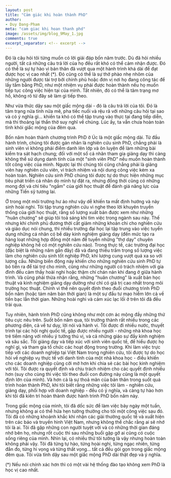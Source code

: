 ```yaml
---
layout: post
title: "Cảm giác khi hoàn thành PhD"
author:
- Duy Dang-Pham
meta: "cam giac khi hoan thanh phd"
image: /assets/img/blog_9May_1.jpg
comments: true
excerpt_separator: <!-- excerpt -->
---
```

Đó là câu hỏi tôi từng muốn có lời giải đáp bốn năm trước. Dù đã hỏi nhiều người, tất cả những câu trả lời của họ đều rất khó có thể cảm nhận được.<!-- excerpt --> Đó có thể là sự tự hào vì bản thân đã vượt qua một hành trình khá dài để đạt được học vị cao nhất (*). Đó cũng có thể là sự thở phào nhẹ nhõm của những người được tài trợ bởi chính phủ hoặc đơn vị nơi họ đang công tác để lấy tấm bằng PhD, như một nhiệm vụ phải được hoàn thành nếu họ muốn tiếp tục công việc hiện tại của mình. Tất nhiên, đó có thể là tâm trạng mơ hồ, không rõ từ đây sẽ làm gì tiếp theo.

Như vừa thức dậy sau một giấc mộng dài - đó là câu trả lời của tôi. Đó là tâm trạng nửa tỉnh nửa mê, pha tiếc nuối và rệu rã với những câu hỏi tại sao và có ý nghĩa gì... khiến ta khó có thể tập trung vào thực tại đang tiếp diễn, mà thi thoảng lại thẩn thờ suy nghĩ về chúng. Lúc ấy, ta vẫn chưa hoàn toàn tỉnh khỏi giấc mộng của đêm qua.

Bốn năm hoàn thành chương trình PhD ở Úc là một giấc mộng dài. Từ đầu hành trình, chúng tôi được gán nhãn là nghiên cứu sinh PhD, chẳng phải là sinh viên vì không phải điểm danh lên lớp và ôn luyện để làm những bài kiểm tra sát hạch chung; đối với một số cá nhân tham gia giảng dạy thì càng không thể sử dụng danh tính của một "sinh viên PhD" nếu muốn hoàn thành tốt công việc của mình. Ngược lại thì chúng tôi cũng chẳng phải là giảng viên hay nghiên cứu viên, vì trách nhiệm và nội dung công việc kém xa hoàn toàn. Nghiên cứu sinh PhD chúng tôi được tự do thực hiện những mục tiêu phát triển cá nhân do mình tự đặt ra, nhưng đồng thời cũng có những mong đợi và chỉ tiêu "ngầm" của giới học thuật để đánh giá năng lực của những Tiến sỹ tương lai.

Ở trong một môi trường hư ảo như vậy dễ khiến ta mất định hướng và nảy sinh hoài nghi. Tôi tập trung nghiên cứu vì nghe theo lời khuyên truyền thống của giới học thuật, rằng số lượng xuất bản được xem như những "huân chương" sẽ giúp tôi toả sáng khi tìm việc trong ngành sau này. Thế nhưng khi chính phủ đương thời cắt giảm những khoản chi cho nghiên cứu và giáo dục nói chung, thì nhiều trường đại học lại tập trung vào việc tuyển dụng những cá nhân có bề dày kinh nghiệm giảng dạy (đến mức tạo ra hàng loạt những hợp đồng một năm để tuyển những "thợ dạy" chuyên nghiệp không hề có một nghiên cứu nào). Trong thực tế, các trường đại học (đặc biệt là những năm gần đây) đã và đang thiếu trầm trọng số lượng việc làm cho nghiên cứu sinh tốt nghiệp PhD, khi lượng cung vượt quá xa so với lượng cầu. Những biến động này khiến cho những nghiên cứu sinh PhD tự bỏ tiền ra để tài trợ cho mình, cũng như những người có trách nhiệm với gia đình đều cảm thấy hoài nghi hoặc thậm chí chán nản khi đang ở giữa hành trình. Và cũng phải thừa nhận rằng, những "huân chương" là xuất bản học thuật và kinh nghiệm giảng dạy dường như chỉ có giá trị cao nhất trong môi trường học thuật. Chính vì thế nên quyết định theo đuổi chương trình PhD bốn năm (hoặc tám năm bán thời gian) là một sự đầu tư mạo hiểm lớn cả về tiền bạc lẫn thời gian. Những hoài nghi và cảm xúc lạc lối ở trên tôi đã đều trải qua.

Tuy nhiên, hành trình PhD cũng không như một cơn ác mộng đầy những thứ tiêu cực nêu trên. Suốt bốn năm qua, tôi trưởng thành rất nhiều trong các phương diện, cả về tư duy, lời nói và hành vi. Tôi được đi nhiều nước, thuyết trình tại các hội nghị quốc tế, gặp được nhiều người - những nhà khoa học trẻ tiềm năng với nhiều ý tưởng thú vị, và cả những giáo sư đầy kinh nghiệm và sâu sắc. Tôi giảng dạy và tiếp xúc với sinh viên quốc tế, để hiểu được họ nghĩ gì, và tham gia tổ chức các hoạt động trong trường. Khi làm việc trực tiếp với các doanh nghiệp tại Việt Nam trong nghiên cứu, tôi được tự do học hỏi về nghiệp vụ thực tế với danh tính của một nhà khoa học - điều khiến cho các doanh nghiệp cũng cởi mở hơn khi chia sẻ các bài học kinh nghiệm với tôi. Tôi được ra quyết định và chịu trách nhiệm cho các quyết định nhiều hơn (suy cho cùng thì việc tôi theo đuổi con đường này cũng là một quyết định lớn của mình). Và hơn cả là sự thoả mãn của bản thân trong suốt quá trình hoàn thành PhD, khi tôi biết rằng những việc tôi làm - nghiên cứu, giảng dạy, phối hợp với doanh nghiệp - đều có ý nghĩa, và càng tự hào hơn khi tôi đã kiên trì hoàn thành được hành trình PhD bốn năm này.

Trong giấc mộng của mình, tôi đã dốc sức để làm việc bảy ngày một tuần, nhưng không ai có thể hứa hẹn tưởng thưởng cho tôi một công việc sau đó. Tôi đã có những khoảnh khắc khi nhận các giải thưởng quốc tế và xuất hiện trên các báo và truyền hình Việt Nam, nhưng không thể chắc rằng ai sẽ nhớ tôi là ai. Tôi đã gặp những con người tuyệt vời và có những thời gian đáng nhớ bên họ, nhưng rốt cuộc thì sau những buổi gặp gỡ ai cũng có cuộc sống riêng của mình. Nhìn lại, có nhiều thứ tôi tưởng là vậy nhưng hoàn toàn không phải vậy. Tôi đã từng tự hào, từng hoài nghi, từng ngạc nhiên, từng đắn đo, từng hi vọng và từng thất vọng... tất cả đều gói gọn trong giấc mộng đêm qua. Tôi vừa tỉnh dậy sau một giấc mộng PhD dài thật đẹp và ý nghĩa.

(*) Nếu nói chính xác hơn thì có một vài hệ thống đào tạo không xem PhD là học vị cao nhất.